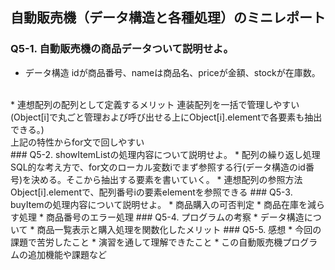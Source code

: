 ## 自動販売機（データ構造と各種処理）のミニレポート
### Q5-1. 自動販売機の商品データついて説明せよ。
* データ構造
idが商品番号、nameは商品名、priceが金額、stockが在庫数。
<br>
* 連想配列の配列として定義するメリット
連装配列を一括で管理しやすい(Object[i]で丸ごと管理および呼び出せる上にObject[i].elementで各要素も抽出できる。)<br>
上記の特性からfor文で回しやすい
<br>
### Q5-2. showItemListの処理内容について説明せよ。
* 配列の繰り返し処理
SQL的な考え方で、for文のローカル変数iでまず参照する行(データ構造のid番号)を決める。そこから抽出する要素を書いていく。
* 連想配列の参照方法
Object[i].elementで、配列番号iの要素elementを参照できる
### Q5-3. buyItemの処理内容について説明せよ。
* 商品購入の可否判定
* 商品在庫を減らす処理
* 商品番号のエラー処理
### Q5-4. プログラムの考察
* データ構造について
* 商品一覧表示と購入処理を関数化したメリット
### Q5-5. 感想
* 今回の課題で苦労したこと
* 演習を通して理解できたこと
* この自動販売機プログラムの追加機能や課題など

